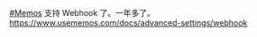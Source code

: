 <p><a href="https://e5n.cc/tags/Memos" class="mention hashtag" rel="tag">#<span>Memos</span></a> 支持 Webhook 了。一年多了。<br /><a href="https://www.usememos.com/docs/advanced-settings/webhook" target="_blank" rel="nofollow noopener" translate="no"><span class="invisible">https://www.</span><span class="ellipsis">usememos.com/docs/advanced-set</span><span class="invisible">tings/webhook</span></a></p>